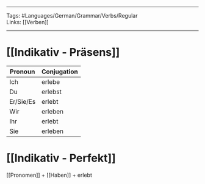 ___
Tags: #Languages/German/Grammar/Verbs/Regular  
Links: [[Verben]]
___
# [[Indikativ - Präsens]]
Pronoun|Conjugation
------------ | ------------
Ich | erlebe
Du | erlebst
Er/Sie/Es | erlebt
Wir | erleben
Ihr | erlebt
Sie | erleben


# [[Indikativ - Perfekt]]
[[Pronomen]] + [[Haben]] + erlebt